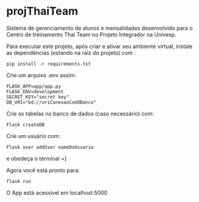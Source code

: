 # projThaiTeam
Sistema de gerenciamento de alunos e mensalidades desenvolvido para o Centro de treinamento Thai Team no Projeto Integrador na Univesp.



Para executar este projeto, após criar e ativar seu ambiente virtual, instale as dependências (estando na raiz do projeto) com :

```
pip install -r requirements.txt
```

Crie um arquivo .env assim:

```
FLASK_APP=app/app.py
FLASK_ENV=development
SECRET_KEY="secret key"
DB_URI="bd://uriConexaoComOBanco"
```

Crie as tabelas no banco de dados (caso necessário) com:

```
Flask createDB
```

Crie um usuário com:

```
Flask user addUser nomeDoUsuario
```

e obedeça o terminal =] 


Agora você está pronto para:

```
flask run
```

O App está acessível em localhost:5000
